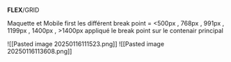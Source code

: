 **FLEX**/GRID

Maquette et Mobile first
les différent break point = <500px , 768px , 991px , 1199px , 1400px , >1400px
appliqué le break point sur le contenair principal 


![[Pasted image 20250116111523.png]]
![[Pasted image 20250116113608.png]]